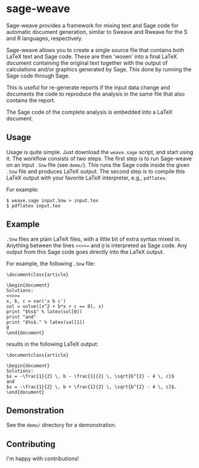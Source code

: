 # sage-weave

Sage-weave provides a framework for mixing text and Sage code for automatic
document generation, similar to Sweave and Rweave for the S and R languages,
respectively.

Sage-weave allows you to create a single source file that contains both
LaTeX text and Sage code. These are then 'woven' into a final LaTeX document
containing the original text together with the output of calculations and/or
graphics generated by Sage. This done by running the Sage code through Sage.

This is useful for re-generate reports if the input data change and documents
the code to reproduce the analysis in the same file that also contains
the report.

The Sage code of the complete analysis is embedded into a LaTeX document.

## Usage
Usage is quite simple. Just download the `weave.sage` script, and start
using it. The workflow consists of two steps. The first step is to run
Sage-weave on an input `.Snw` file (see `demo/`). This runs the Sage code
inside the given `.Snw` file and produces LaTeX output. The second step
is to compile this LaTeX output with your favorite LaTeX interpreter,
e.g., `pdflatex`.

For example:

```shell
$ weave.sage input.Snw > input.tex
$ pdflatex input.tex
```

## Example
`.Snw` files are plain LaTeX files, with a little bit of extra syntax mixed in.
Anything between the lines `<<>>=` and `@` is interpreted as Sage code. Any
output from this Sage code goes directly into the LaTeX output.

For example, the following `.Snw` file:

```
\documentclass{article}

\begin{document}
Solutions:
<<>>=
x, b, c = var('x b c')
sol = solve([x^2 + b*x + c == 0], x)
print "$%s$" % latex(sol[0])
print "and"
print "$%s$." % latex(sol[1])
@
\end{document}
```

results in the following LaTeX output:

```
\documentclass{article}

\begin{document}
Solutions:
$x = -\frac{1}{2} \, b - \frac{1}{2} \, \sqrt{b^{2} - 4 \, c}$
and
$x = -\frac{1}{2} \, b + \frac{1}{2} \, \sqrt{b^{2} - 4 \, c}$.
\end{document}
```

## Demonstration
See the `demo/` directory for a demonstration.


## Contributing
I'm happy with contributions!

